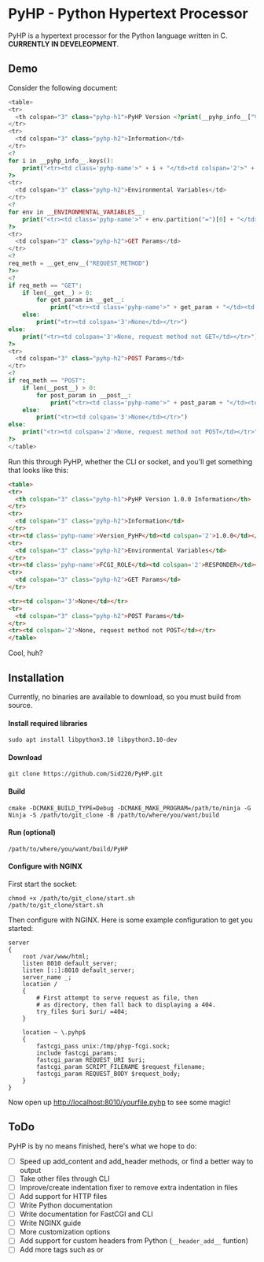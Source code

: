 # PyHP - Python Hypertext Processor
PyHP is a hypertext processor for the Python language written in C. **CURRENTLY IN DEVELEOPMENT**.

## Demo
Consider the following document:
```php
<table>
<tr>
  <th colspan="3" class="pyhp-h1">PyHP Version <?print(__pyhp_info__["Version_PyHP"])?> Information</th>
</tr>
<tr>
  <td colspan="3" class="pyhp-h2">Information</td>
</tr>
<?
for i in __pyhp_info__.keys():
    print("<tr><td class='pyhp-name'>" + i + "</td><td colspan='2'>" + __escape_html__(__pyhp_info__[i]) + "</td></tr>")
?>
<tr>
  <td colspan="3" class="pyhp-h2">Environmental Variables</td>
</tr>
<?
for env in __ENVIRONMENTAL_VARIABLES__:
    print("<tr><td class='pyhp-name'>" + env.partition("=")[0] + "</td><td colspan='2'>" + env.partition("=")[2] + "</td></tr>")
?>
<tr>
  <td colspan="3" class="pyhp-h2">GET Params</td>
</tr>
<?
req_meth = __get_env__("REQUEST_METHOD")
?>>
<?
if req_meth == "GET":
    if len(__get__) > 0:
        for get_param in __get__:
            print("<tr><td class='pyhp-name'>" + get_param + "</td><td colspan='2'>" + __get__[get_param][0] + "</td></tr>")
    else:
        print("<tr><td colspan='3'>None</td></tr>")
else:
    print("<tr><td colspan='3'>None, request method not GET</td></tr>")
?>
<tr>
  <td colspan="3" class="pyhp-h2">POST Params</td>
</tr>
<?
if req_meth == "POST":
    if len(__post__) > 0:
        for post_param in __post__:
            print("<tr><td class='pyhp-name'>" + post_param + "</td><td colspan='2'>" + __post__[post_param][0] + "</td></tr>")
    else:
        print("<tr><td colspan='3'>None</td></tr>")
else:
    print("<tr><td colspan='2'>None, request method not POST</td></tr>")
?>
</table>

```
Run this through PyHP, whether the CLI or socket, and you'll get something that looks like this:
```html
<table>
<tr>
  <th colspan="3" class="pyhp-h1">PyHP Version 1.0.0 Information</th>
</tr>
<tr>
  <td colspan="3" class="pyhp-h2">Information</td>
</tr>
<tr><td class='pyhp-name'>Version_PyHP</td><td colspan='2'>1.0.0</td></tr><tr><td class='pyhp-name'>Version_C</td><td colspan='2'>C11</td></tr><tr><td class='pyhp-name'>Compilation_Date</td><td colspan='2'>May 26 2023 13:49:10</td></tr><tr><td class='pyhp-name'>IS_FCGI</td><td colspan='2'>1</td></tr>
<tr>
  <td colspan="3" class="pyhp-h2">Environmental Variables</td>
</tr>
<tr><td class='pyhp-name'>FCGI_ROLE</td><td colspan='2'>RESPONDER</td></tr><tr><td class='pyhp-name'>QUERY_STRING</td><td colspan='2'></td></tr><tr><td class='pyhp-name'>REQUEST_METHOD</td><td colspan='2'>GET</td></tr><tr><td class='pyhp-name'>CONTENT_TYPE</td><td colspan='2'>application/x-www-form-urlencoded</td></tr><tr><td class='pyhp-name'>CONTENT_LENGTH</td><td colspan='2'>0</td></tr><tr><td class='pyhp-name'>SCRIPT_NAME</td><td colspan='2'>/info.pyhp</td></tr><tr><td class='pyhp-name'>REQUEST_URI</td><td colspan='2'>/info.pyhp</td></tr><tr><td class='pyhp-name'>DOCUMENT_URI</td><td colspan='2'>/info.pyhp</td></tr><tr><td class='pyhp-name'>DOCUMENT_ROOT</td><td colspan='2'>/var/www/html</td></tr><tr><td class='pyhp-name'>SERVER_PROTOCOL</td><td colspan='2'>HTTP/1.1</td></tr><tr><td class='pyhp-name'>REQUEST_SCHEME</td><td colspan='2'>http</td></tr><tr><td class='pyhp-name'>GATEWAY_INTERFACE</td><td colspan='2'>CGI/1.1</td></tr><tr><td class='pyhp-name'>SERVER_SOFTWARE</td><td colspan='2'>nginx/1.18.0</td></tr><tr><td class='pyhp-name'>REMOTE_ADDR</td><td colspan='2'>127.0.0.1</td></tr><tr><td class='pyhp-name'>REMOTE_PORT</td><td colspan='2'>40592</td></tr><tr><td class='pyhp-name'>REMOTE_USER</td><td colspan='2'></td></tr><tr><td class='pyhp-name'>SERVER_ADDR</td><td colspan='2'>127.0.0.1</td></tr><tr><td class='pyhp-name'>SERVER_PORT</td><td colspan='2'>8010</td></tr><tr><td class='pyhp-name'>SERVER_NAME</td><td colspan='2'>_</td></tr><tr><td class='pyhp-name'>REDIRECT_STATUS</td><td colspan='2'>200</td></tr><tr><td class='pyhp-name'>REQUEST_URI</td><td colspan='2'>/info.pyhp</td></tr><tr><td class='pyhp-name'>SCRIPT_FILENAME</td><td colspan='2'>/var/www/html/info.pyhp</td></tr><tr><td class='pyhp-name'>REQUEST_BODY</td><td colspan='2'></td></tr><tr><td class='pyhp-name'>HTTP_HOST</td><td colspan='2'>localhost:8010</td></tr><tr><td class='pyhp-name'>HTTP_USER_AGENT</td><td colspan='2'>curl/7.81.0</td></tr><tr><td class='pyhp-name'>HTTP_ACCEPT</td><td colspan='2'>*/*</td></tr><tr><td class='pyhp-name'>HTTP_CONTENT_LENGTH</td><td colspan='2'>0</td></tr><tr><td class='pyhp-name'>HTTP_CONTENT_TYPE</td><td colspan='2'>application/x-www-form-urlencoded</td></tr>
<tr>
  <td colspan="3" class="pyhp-h2">GET Params</td>
</tr>

<tr><td colspan='3'>None</td></tr>
<tr>
  <td colspan="3" class="pyhp-h2">POST Params</td>
</tr>
<tr><td colspan='2'>None, request method not POST</td></tr>
</table>
```
Cool, huh?

## Installation
Currently, no binaries are available to download, so you must build from source.

#### Install required libraries
```shell
sudo apt install libpython3.10 libpython3.10-dev
```
#### Download
```shell
git clone https://github.com/Sid220/PyHP.git
```
#### Build
```shell
cmake -DCMAKE_BUILD_TYPE=Debug -DCMAKE_MAKE_PROGRAM=/path/to/ninja -G Ninja -S /path/to/git_clone -B /path/to/where/you/want/build
```
#### Run (optional)
```shell
/path/to/where/you/want/build/PyHP
```
#### Configure with NGINX
First start the socket:
```shell
chmod +x /path/to/git_clone/start.sh
/path/to/git_clone/start.sh
```
Then configure with NGINX. Here is some example configuration to get you started:
```nginx
server
{
	root /var/www/html;
	listen 8010 default_server;
	listen [::]:8010 default_server;
	server_name _;
	location /
	{
		# First attempt to serve request as file, then
		# as directory, then fall back to displaying a 404.
		try_files $uri $uri/ =404;
	}

	location ~ \.pyhp$
	{
		fastcgi_pass unix:/tmp/phyp-fcgi.sock;
		include fastcgi_params;
		fastcgi_param REQUEST_URI $uri;
		fastcgi_param SCRIPT_FILENAME $request_filename;
		fastcgi_param REQUEST_BODY $request_body;
	}
}
```
Now open up [http://localhost:8010/yourfile.pyhp](http://localhost:8010/yourfile.pyhp) to see some magic!
## ToDo
PyHP is by no means finished, here's what we hope to do:

- [ ] Speed up add_content and add_header methods, or find a better way to output
- [ ] Take other files through CLI
- [ ] Improve/create indentation fixer to remove extra indentation in files
- [ ] Add support for HTTP files
- [ ] Write Python documentation
- [ ] Write documentation for FastCGI and CLI
- [ ] Write NGINX guide
- [ ] More customization options
- [ ] Add support for custom headers from Python (`__header_add__` funtion)
- [ ] Add more tags such as <?if?> or <?info?>

